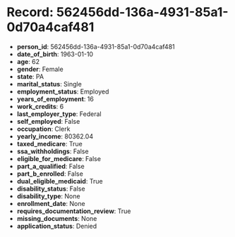 # Record: 562456dd-136a-4931-85a1-0d70a4caf481

- **person_id**: 562456dd-136a-4931-85a1-0d70a4caf481
- **date_of_birth**: 1963-01-10
- **age**: 62
- **gender**: Female
- **state**: PA
- **marital_status**: Single
- **employment_status**: Employed
- **years_of_employment**: 16
- **work_credits**: 6
- **last_employer_type**: Federal
- **self_employed**: False
- **occupation**: Clerk
- **yearly_income**: 80362.04
- **taxed_medicare**: True
- **ssa_withholdings**: False
- **eligible_for_medicare**: False
- **part_a_qualified**: False
- **part_b_enrolled**: False
- **dual_eligible_medicaid**: True
- **disability_status**: False
- **disability_type**: None
- **enrollment_date**: None
- **requires_documentation_review**: True
- **missing_documents**: None
- **application_status**: Denied